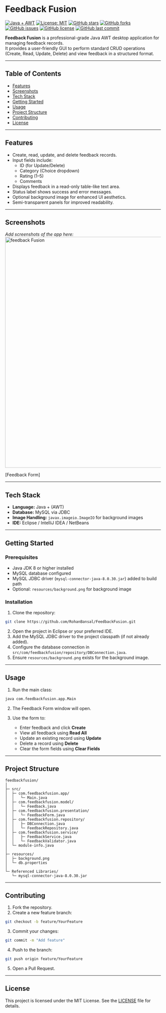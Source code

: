 
# Feedback Fusion

[![Java + AWT](https://img.shields.io/badge/Language-Java%20%2B%20AWT-orange)](https://www.java.com/) 
[![License: MIT](https://img.shields.io/badge/License-MIT-green)](LICENSE)
[![GitHub stars](https://img.shields.io/github/stars/RohanBansal/FeedbackFusion?style=social)](https://github.com/RohanBansal/FeedbackFusion/stargazers)
[![GitHub forks](https://img.shields.io/github/forks/RohanBansal/FeedbackFusion?style=social)](https://github.com/RohanBansal/FeedbackFusion/network/members)
[![GitHub issues](https://img.shields.io/github/issues/RohanBansal/FeedbackFusion?style=social)](https://github.com/RohanBansal/FeedbackFusion/issues)
[![GitHub license](https://img.shields.io/github/license/RohanBansal/FeedbackFusion)](https://github.com/RohanBansal/FeedbackFusion/blob/main/LICENSE)
[![GitHub last commit](https://img.shields.io/github/last-commit/RohanBansal/FeedbackFusion)](https://github.com/RohanBansal/FeedbackFusion/commits/main)

**Feedback Fusion** is a professional-grade Java AWT desktop application for managing feedback records.  
It provides a user-friendly GUI to perform standard CRUD operations (Create, Read, Update, Delete) and view feedback in a structured format.

---

## Table of Contents
- [Features](#features)
- [Screenshots](#screenshots)
- [Tech Stack](#tech-stack)
- [Getting Started](#getting-started)
- [Usage](#usage)
- [Project Structure](#project-structure)
- [Contributing](#contributing)
- [License](#license)

---

## Features
- Create, read, update, and delete feedback records.
- Input fields include:
  - ID (for Update/Delete)
  - Category (Choice dropdown)
  - Rating (1–5)
  - Comments
- Displays feedback in a read-only table-like text area.
- Status label shows success and error messages.
- Optional background image for enhanced UI aesthetics.
- Semi-transparent panels for improved readability.

---

## Screenshots

*Add screenshots of the app here:* 
<img width="847" height="745" alt="feedback Fusion " src="https://github.com/user-attachments/assets/dd184676-4dc4-41b4-825d-1d50926f76ee" />


[Feedback Form]

---

## Tech Stack
- **Language:** Java + (AWT)
- **Database:** MySQL via JDBC
- **Image Handling:** `javax.imageio.ImageIO` for background images
- **IDE:** Eclipse / IntelliJ IDEA / NetBeans

---

## Getting Started

### Prerequisites
- Java JDK 8 or higher installed
- MySQL database configured
- MySQL JDBC driver (`mysql-connector-java-8.0.30.jar`) added to build path
- Optional: `resources/background.png` for background image

### Installation
1. Clone the repository:
```bash
git clone https://github.com/RohanBansal/FeedbackFusion.git
````

2. Open the project in Eclipse or your preferred IDE.
3. Add the MySQL JDBC driver to the project classpath (if not already added).
4. Configure the database connection in `src/com/feedbackfusion/repository/DBConnection.java`.
5. Ensure `resources/background.png` exists for the background image.

---

## Usage

1. Run the main class:

```bash
java com.feedbackfusion.app.Main
```

2. The Feedback Form window will open.
3. Use the form to:

   * Enter feedback and click **Create**
   * View all feedback using **Read All**
   * Update an existing record using **Update**
   * Delete a record using **Delete**
   * Clear the form fields using **Clear Fields**

---

## Project Structure

```
feedbackfusion/
│
├─ src/
│  ├─ com.feedbackfusion.app/
│  │   └─ Main.java
│  ├─ com.feedbackfusion.model/
│  │   └─ Feedback.java
│  ├─ com.feedbackfusion.presentation/
│  │   └─ FeedbackForm.java
│  ├─ com.feedbackfusion.repository/
│  │   ├─ DBConnection.java
│  │   └─ FeedbackRepository.java
│  ├─ com.feedbackfusion.service/
│  │   ├─ FeedbackService.java
│  │   └─ FeedbackValidator.java
│  └─ module-info.java
│
├─ resources/
│  ├─ background.png
│  └─ db.properties
│
└─ Referenced Libraries/
   └─ mysql-connector-java-8.0.30.jar
```

---

## Contributing

1. Fork the repository.
2. Create a new feature branch:

```bash
git checkout -b feature/YourFeature
```

3. Commit your changes:

```bash
git commit -m "Add feature"
```

4. Push to the branch:

```bash
git push origin feature/YourFeature
```

5. Open a Pull Request.

---

## License

This project is licensed under the MIT License.
See the [LICENSE](LICENSE) file for details.

```

